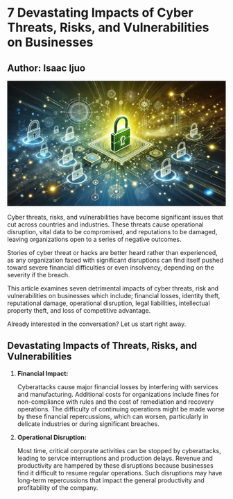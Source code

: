 <html>
<html lang="en">
<head>
    <meta charset="UTF-8">
    <meta name="viewport" content="width=device-width, initial-scale=1.0">
    <meta name="Isaac Ijuo">
    <meta name="7 Devastating Impacts of Cyber Threats, Risks, and Vulnerabilities on Businesses">
    <meta name="Impacts of Cyber Threats, risks and Vulnerabilities.">
    <meta name="Devastating effects of cyber threats on businesses">
</head>
<body>
<h1>7 Devastating Impacts of Cyber Threats, Risks, and Vulnerabilities on Businesses</h1>
<h2> Author: Isaac Ijuo</h2>
<img src="/Images/imact-of-security-risk.jpeg"> <br>
<p>
Cyber threats, risks, and vulnerabilities have become significant issues that cut across countries and industries. These threats cause operational disruption, vital data to be compromised, and reputations to be damaged, leaving organizations open to a series of negative outcomes.

Stories of cyber threat or hacks are better heard rather than experienced, as any organization faced with significant disruptions can find itself pushed toward severe financial difficulties or even insolvency, depending on the severity if the breach.

This article examines seven detrimental impacts of cyber threats, risk and vulnerabilities on businesses which include; financial losses, identity theft, reputational damage, operational disruption, legal liabilities, intellectual property theft, and loss of competitive advantage. 

Already interested in the conversation? Let us start right away.

</p>
<h2>Devastating Impacts of Threats, Risks, and Vulnerabilities</h2>
<ol> 
<li><b>Financial Impact:</b>
<p>Cyberattacks cause major financial losses by interfering 
with services and manufacturing. Additional costs for 
organizations include fines for non-compliance with rules 
and the cost of remediation and recovery operations. 
The difficulty of continuing operations might be made worse 
by these financial repercussions, which can worsen, 
particularly in delicate industries or during significant 
breaches.

</li>
<li><b>Operational Disruption:</b>
<p> Most time, critical corporate activities can be stopped 
by cyberattacks, leading to service interruptions and 
production delays. Revenue and productivity are hampered 
by these disruptions because businesses find it difficult 
to resume regular operations. Such disruptions may have 
long-term repercussions that impact the general productivity 
and profitability of the company.

</li>
</ol>